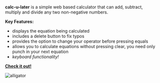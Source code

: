 **calc-u-later** is a simple web based calculator that can add, subtract, multiply and divide any two non-negative numbers.

**Key Features:**
- displays the equation being calculated
- includes a delete button to fix typos
- provides the option to change your operator before pressing equals
- allows you to calculate equations without pressing clear, you need only punch in your next equation
- *keyboard functionality!*

[**Check it out!**](https://pages.github.com/](https://accelangel.github.io/calc-u-later/))

![alligator](https://user-images.githubusercontent.com/112129390/232194130-f4d399dd-6c3f-46be-a81a-66397ad9c1d9.jpg)
